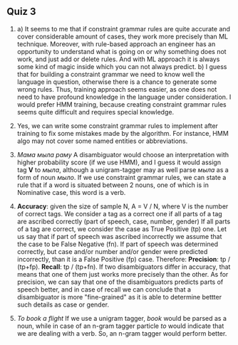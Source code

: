 ## Quiz 3

1. a) It seems to me that if constraint grammar rules are quite accurate and cover considerable amount of cases, they work more precisely than ML technique. Moreover, with rule-based approach an engineer has an opportunity to understand what is going on or why something does not work, and just add or delete rules. And with ML approach it is always some kind of magic inside which you can not always predict.
b) I guess that for building a constraint grammar we need to know well the language in question, otherwise there is a chance to generate some wrong rules. Thus, training approach seems easier, as one does not need to have profound knowledge in the language under consideration.
I would prefer HMM training, because creating constraint grammar rules seems quite difficult and requires special knowledge.

2. Yes, we can write some constraint grammar rules to implement after training to fix some mistakes made by the algorithm. For instance, HMM algo may not cover some named entities or abbreviations.

3. _Мама мыла раму_
A disambiguator would choose an interpretation with higher probability score (if we use HMM), and I guess it would assign tag **V** to _мыла_, although a unigram-tagger may as well parse _мыла_ as a form of noun _мыло_. If we use constraint grammar rules, we can state a rule that if a word is situated between 2 nouns, one of which is in Nominative case, this word is a verb.

4. **Accuracy**: given the size of sample N, A = V / N, where V is the number of correct tags. We consider a tag as a correct one if all parts of a tag are ascribed correctly (part of speech, case, number, gender)
If all parts of a tag are correct, we consider the case as True Positive (tp) one. Let us say that if part of speech was ascribed incorrectly we assume that the case to be False Negative (fn). If part of speech was determined correctly, but case and/or number and/or gender were predicted incorrectly, than it is a False Positive (fp) case. Therefore: 
 **Precision**: tp / (tp+fp).
 **Recall**: tp / (tp+fn). 
If two disambiguators differ in accuracy, that means that one of them just works more precisely than the other. As for precision, we can say that one of the disambiguators predicts parts of speech better, and in case of recall we can conclude that a disambiguator is more "fine-grained" as it is able to determine bettter such details as case or gender.

5. _To book a flight_
If we use a unigram tagger, _book_ would be parsed as a noun, while in case of an n-gram tagger particle _to_ would indicate that we are dealing with a verb. So, an n-gram tagger would perform better.
